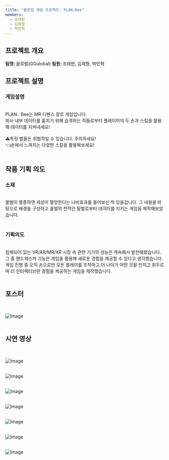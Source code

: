 ```yaml
---
title: "꿀로벌 게임 프로젝트: PLAN:Bee"
members:
  - 조태현
  - 김재형
  - 박민혁
---
```


## 프로젝트 개요

<b> 팀명: </b> 꿀로벌(GGulobal)
<b> 팀원: </b> 조태현, 김재형, 박민혁
<br>
## 프로젝트 설명

<h3> 게임설명 </h3> <br>
PLAN : Bee는 MR 디펜스 장르 게임입니다.<br>
회사 내부 데이터를 훔치기 위해 습격하는 적들로부터 플레이어의 두 손과 스킬을 활용해 데이터를 지켜내세요!<br><br>
⚠️특정 벌들은 위협적일 수 있습니다. 주의하세요!<br>
👈손에서 느껴지는 다양한 스킬을 활용해보세요!<br>
<br>

## 작품 기획 의도

<h3> 소재 </h3><br>
꿀벌이 멸종하면 세상이 멸망한다는 나비효과를 들어보신 적 있을겁니다. 그 내용을 바탕으로 배경을 구성하고 꿀벌의 천적인 말벌로부터 데이터를 지키는 게임을 제작해보았습니다. <br><br>

<h3> 기획의도 </h3><br>
침체되어 있는 VR/AR/MR/XR 시장 속 관련 기기의 성능은 계속해서 발전해왔습니다. 그 중 핸드제스쳐 기능은 게임을 활용해 새로운 경험을 제공할 수 있다고 생각했습니다. 게임 진행 중 오직 손으로만 모든 플레이를 조작하고 더 나아가 어떤 것을 만지고 휘두르며 더 인터랙티브한 경험을 제공하는 게임을 제작했습니다.
<br><br>

## 포스터
<br>

![Image](https://github.com/user-attachments/assets/2d70f50f-7864-403d-8eff-d3b59e6c60d6)
<br><br>

## 시연 영상
<br>

![Image](https://github.com/user-attachments/assets/2339eb76-5fa8-45f0-a57f-a51a5b4d5e09)
<br><br>

![Image](https://github.com/user-attachments/assets/fa72c877-1e94-435d-8144-71e528af9808)
<br><br>

![Image](https://github.com/user-attachments/assets/206f34c1-3330-4865-a0a0-4a7b826ee871)
<br><br>

![Image](https://github.com/user-attachments/assets/9b9b4f76-65e6-4eb2-83ef-d41364b993bb)
<br><br>

![Image](https://github.com/user-attachments/assets/ef18a9c8-eadd-4066-987e-f5ed5510b94b)
<br><br>

![Image](https://github.com/user-attachments/assets/7c18b5d4-cd72-4a6a-9684-da1f7711af87)
<br><br>

![Image](https://github.com/user-attachments/assets/f895c789-b9f5-488e-a93d-e47743bcb02a)
<br><br>
